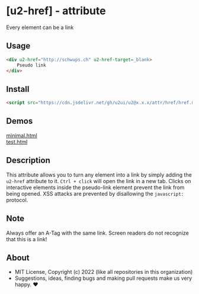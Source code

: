 # [u2-href] - attribute
Every element can be a link

## Usage

```html
<div u2-href="http://schwups.ch" u2-href-target=_blank>
    Pseudo link
</div>
```

## Install

```html
<script src="https://cdn.jsdelivr.net/gh/u2ui/u2@x.x.x/attr/href/href.min.js" type=module async></script>
```

## Demos

[minimal.html](http://gcdn.li/u2ui/u2@main/attr/href/tests/minimal.html)  
[test.html](http://gcdn.li/u2ui/u2@main/attr/href/tests/test.html)  

## Description

This attribute allows you to turn any element into a link by simply adding the `u2-href` attribute to it.
`Ctrl + click` will open the link in a new tab.
Clicks on interactive elements inside the pseudo-link element prevent the link from being opened.
XSS attacks are prevented by disallowing the `javascript:` protocol.

## Note

Always offer an A-Tag with the same link. Screen readers do not recognize that this is a link!

## About

- MIT License, Copyright (c) 2022 <u2> (like all repositories in this organization) <br>
- Suggestions, ideas, finding bugs and making pull requests make us very happy. ♥

